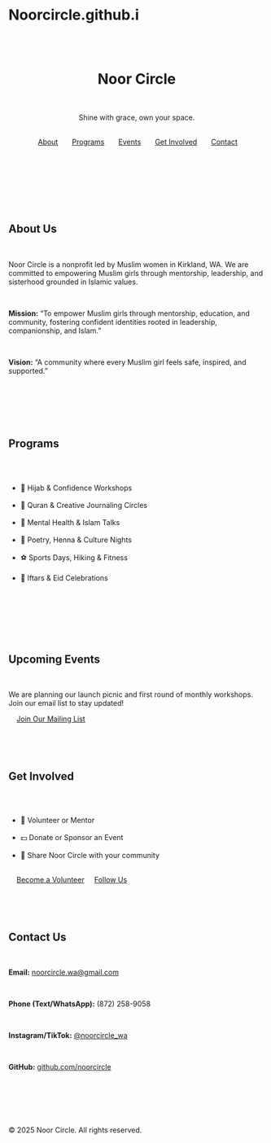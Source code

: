 # Noorcircle.github.i
<!DOCTYPE html>
<html lang="en">
<head>
  <meta charset="UTF-8" />
  <meta name="viewport" content="width=device-width, initial-scale=1.0" />
  <title>Noor Circle</title>
  <link href="https://fonts.googleapis.com/css2?family=Inter:wght@400;700&display=swap" rel="stylesheet">
  <style>
    body {
      font-family: 'Inter', sans-serif;
      margin: 0;
      padding: 0;
      background: #fdfcfb;
      color: #333;
    }
    header {
      background-color: #f6d365;
      padding: 2rem;
      text-align: center;
    }
    header h1 {
      margin: 0;
      font-size: 2.5rem;
    }
    header p {
      margin-top: 0.5rem;
      font-size: 1.1rem;
    }
    nav {
      text-align: center;
      margin-top: 1rem;
    }
    nav a {
      margin: 0 10px;
      text-decoration: none;
      color: #444;
      font-weight: bold;
    }
    section {
      padding: 2rem;
      max-width: 800px;
      margin: auto;
    }
    section h2 {
      color: #f6a823;
    }
    footer {
      background-color: #f6d365;
      padding: 1rem;
      text-align: center;
      margin-top: 2rem;
    }
    .cta-button {
      display: inline-block;
      background-color: #f6a823;
      color: white;
      padding: 10px 20px;
      border-radius: 5px;
      margin: 10px 5px;
      text-decoration: none;
    }
  </style>
</head>
<body>
  <header>
    <h1>Noor Circle</h1>
    <p>Shine with grace, own your space.</p>
    <nav>
      <a href="#about">About</a>
      <a href="#programs">Programs</a>
      <a href="#events">Events</a>
      <a href="#involved">Get Involved</a>
      <a href="#contact">Contact</a>
    </nav>
  </header>

  <section id="about">
    <h2>About Us</h2>
    <p>Noor Circle is a nonprofit led by Muslim women in Kirkland, WA. We are committed to empowering Muslim girls through mentorship, leadership, and sisterhood grounded in Islamic values.</p>
    <p><strong>Mission:</strong> “To empower Muslim girls through mentorship, education, and community, fostering confident identities rooted in leadership, companionship, and Islam.”</p>
    <p><strong>Vision:</strong> “A community where every Muslim girl feels safe, inspired, and supported.”</p>
  </section>

  <section id="programs">
    <h2>Programs</h2>
    <ul>
      <li>💬 Hijab & Confidence Workshops</li>
      <li>📖 Quran & Creative Journaling Circles</li>
      <li>🧠 Mental Health & Islam Talks</li>
      <li>🎨 Poetry, Henna & Culture Nights</li>
      <li>⚽ Sports Days, Hiking & Fitness</li>
      <li>🍲 Iftars & Eid Celebrations</li>
    </ul>
  </section>

  <section id="events">
    <h2>Upcoming Events</h2>
    <p>We are planning our launch picnic and first round of monthly workshops. Join our email list to stay updated!</p>
    <a href="mailto:noorcircle.wa@gmail.com" class="cta-button">Join Our Mailing List</a>
  </section>

  <section id="involved">
    <h2>Get Involved</h2>
    <ul>
      <li>🤝 Volunteer or Mentor</li>
      <li>💵 Donate or Sponsor an Event</li>
      <li>📢 Share Noor Circle with your community</li>
    </ul>
    <a href="mailto:noorcircle.wa@gmail.com" class="cta-button">Become a Volunteer</a>
    <a href="https://instagram.com/noorcircle_wa" class="cta-button" target="_blank">Follow Us</a>
  </section>

  <section id="contact">
    <h2>Contact Us</h2>
    <p><strong>Email:</strong> <a href="mailto:noorcircle.wa@gmail.com">noorcircle.wa@gmail.com</a></p>
    <p><strong>Phone (Text/WhatsApp):</strong> (872) 258-9058</p>
    <p><strong>Instagram/TikTok:</strong> <a href="https://instagram.com/noorcircle_wa" target="_blank">@noorcircle_wa</a></p>
    <p><strong>GitHub:</strong> <a href="https://github.com/noorcircle" target="_blank">github.com/noorcircle</a></p>
  </section>

  <footer>
    <p>© 2025 Noor Circle. All rights reserved.</p>
  </footer>
</body>
</html>
